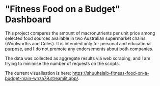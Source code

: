 # "Fitness Food on a Budget" Dashboard

This project compares the amount of macronutrients per unit price among selected food sources available in two Australian supermarket chains (Woolworths and Coles). It is intended only for personal and educational purpose, and I do not promote any endorsements about both companies.

The data was collected as aggregate results via web scraping, and I am trying to minimise the number of requests on the scripts.

The current visualisation is here: https://shuuheialb-fitness-food-on-a-budget-main-whza79.streamlit.app/.
